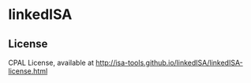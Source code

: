 # linkedISA

## License

CPAL License, available at <http://isa-tools.github.io/linkedISA/linkedISA-license.html>

